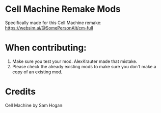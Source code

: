 # Cell Machine Remake Mods
Specifically made for this Cell Machine remake: https://websim.ai/@SomePersonAlt/cm-full
# When contributing:
1. Make sure you test your mod. AlexKrauter made that mistake.
2. Please check the already existing mods to make sure you don't make a copy of an existing mod.
# Credits
Cell Machine by Sam Hogan
